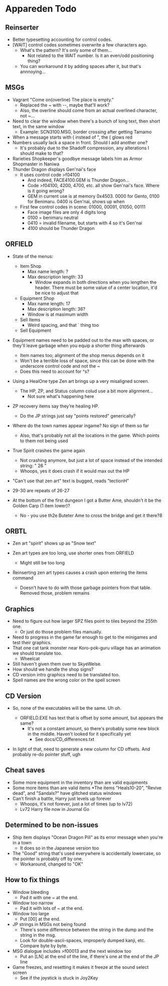 # Appareden Todo

## Reinserter
* Better typesetting accounting for control codes.
* [WAIT] control codes sometimes overwrite a few characters ago.
	* What's the pattern? It's only some of them...
		* Not related to the WAIT number. Is it an even/odd positioning thing?
	* You can workaround it by adding spaces after it, but that's annnoying...

## MSGs
* Vagrant "Come on(overline) The place is empty."
	* Replaced the ~ with --, maybe that'll work?
	* Also, the overline should come from an actual overlined character, not ~...
* Need to clear the window when there's a bunch of long text, then short text, in the same window
	* Example: SCN3100.MSG, border crossing after getting Tamamo
* When a message starts with ( instead of ", the ( glows red
* Numbers usually lack a space in front. Should I add another one?
	* It's probably due to the Shadoff compression, any alterations I should make to that?
* Rarieties Shopkeeper's goodbye message labels him as Armor Shopmaster in Naniwa
* Thunder Dragon displays Gen'nai's face
	* It uses control code >f04100
		* And indeed, FACE4100.GEM is Thunder Dragon...
		* Code >f04100, 4200, 4700, etc. all show Gen'nai's face. Where is it going wrong?
		* GEM in current use is at memory 0x4503. 0000 for Gento, 0100 for Benimaru. 0400 is Gen'nai, shows up when 
	* First few control codes in scene: 01000, 00091, 01050, 00111
		* Face image files are only 4 digits long
		* 0100 = benimaru neutral
		* 0410 = invalid filename, but starts with 4 so it's Gen'nai
		* 4100 should be Thunder Dragon

## ORFIELD

* State of the menus:
	* Item Shop
		* Max name length: ?
		* Max description length: 33
			* Window expands in both directions when you lengthen the header. There must be some value of a center location, it'd be nice to adjust that
	* Equipment Shop
		* Max name length: 17
		* Max description length: 36?
		* Window is at maximum width
	* Sell Items
		* Weird spacing, and that ` thing too
	* Sell Equipment

* Equipment names need to be padded out to the max with spaces, or they'll leave garbage when you equip a shorter thing afterwards
	* Item names too; alignment of the shop menus depends on it
	* Won't be a terrible loss of space, since this can be done with the underscore control code and not the ~
	* Does this need to account for ^s?

* Using a HealOne type Zen art brings up a very misaligned screen.
	* The HP, ZP, and Status column colud use a bit more alignment...
		* Not sure what's happening here

* ZP recovery items say they're healing HP.
	* Do the JP strings just say "points restored" generically?

* Where do the town names appear ingame? No sign of them so far
	* Also, that's probably not all the locations in the game. Which points to them not being used

* True Spirit crashes the game again
	* Not crashing anymore, but just a lot of space instead of the intended string: "              26                "
	* Whoops, yes it does crash if it would max out the HP

* "Can't use that zen art" text is bugged, reads "tectionH"

* 29-30 are repeats of 26-27

* At the bottom of the first dungeon I got a Butter Ame, shouldn't it be the Golden Carp (1 item lower)?
	* No - you use th2e Buteter Ame to cross the bridge and get it there?8

## ORBTL
* Zen art "spirit" shows up as "Snow text"

* Zen art types are too long, use shorter ones from ORFIELD
	* Might still be too long

* Reinserting zen art types causes a crash upon entering the items command
	* Doesn't have to do with those garbage pointers from that table. Removed those, problem remains

## Graphics
* Need to figure out how larger SPZ files point to tiles beyond the 255th one.
	* Or just do those problem files manually.
* Need to progress in the game far enough to get to the minigames and test their graphics.
* That one cat tank monster near Koro-pok-guru village has an animation we should translate too.
	* Wheelcat
* Still haven't given them over to SkyeWelse.
* How should we handle the shop signs?
* CD version intro graphics need to be translated too.
* Spell names are the wrong color on the spell screen

## CD Version
* So, none of the executables will be the same. Uh oh.
	* ORFIELD.EXE has text that is offset by some amount, but appears the same?
		* It's not a constant amount, so there's probably some new block in the middle. Haven't looked for it specifically yet
			* See docs/CD_differences.txt

* In light of that, need to generate a new column for CD offsets. And probably re-do pointer stuff, ugh

## Cheat saves
* Some more equipment in the inventory than are valid equipments
* Some more items than are valid items
	*The items "Heals10-20", "Revive dead", and "Sandals?" have glitched status windows
* Can't finish a battle, Harry just levels up forever
	* Whoops, it's not forever, just a lot of times (up to lv72)
	* Lv72 Harry file now in Journal Go

## Determined to be non-issues
* Ship item displays "Ocean Dragon Pill" as its error message when you're in a town
	* It does so in the Japanese version too
* The "Good" string that's used everywhere is accidentally lowercase, so the pointer is probably off by one.
	* Workaround, changed to "OK"

## How to fix things
* Window bleeding
	* Pad it with one ~ at the end.
* Window too narrow
	* Pad it with lots of ~ at the end.
* Window too large
	* Put [00] at the end.
* JP strings in MSGs not being found
	* There's some difference between the string in the dump and the string in the msg.
	* Look for double-ascii-spaces, improperly dumped kanji, etc. Compare byte by byte.
* MSG dialogue includes >f00013 and the next window too
	* Put an [LN] at the end of the line, if there's one at the end of the JP line
* Game freezes, and resetting it makes it freeze at the sound select screen
	* See if the joystick is stuck in Joy2Key